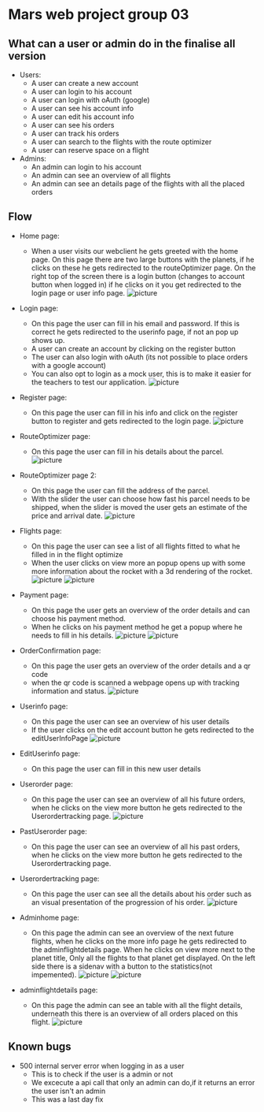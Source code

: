 # Mars web project group 03

## What can a user or admin do in the finalise all version
* Users:
  * A user can create a new account
  * A user can login to his account
  * A user can login with oAuth (google)
  * A user can see his account info
  * A user can edit his account info
  * A user can see his orders
  * A user can track his orders
  * A user can search to the flights with the route optimizer
  * A user can reserve space on a flight
* Admins:
  * An admin can login to his account
  * An admin can see an overview of all flights
  * An admin can see an details page of the flights with all the placed orders

## Flow
* Home page:
  * When a user visits our webclient he gets greeted with the home page. On this page there are two large buttons with the planets, if he clicks on these he gets redirected to the routeOptimizer page. On the right top of the screen there is a login button (changes to account button when logged in) if he clicks on it you get redirected to the login page or user info page.
![picture](images/home.png)
* Login page:
  * On this page the user can fill in his email and password. If this is correct he gets redirected to the userinfo page, if not an pop up shows up.
  * A user can create an account by clicking on the register button
  * The user can also login with oAuth (its not possible to place orders with a google account)
  * You can also opt to login as a mock user, this is to make it easier for the teachers to test our application.
![picture](images/login.png)

* Register page:
  * On this page the user can fill in his info and click on the register button to register and gets redirected to the login page.
![picture](images/register.png)

* RouteOptimizer page:
  * On this page the user can fill in his details about the parcel.
![picture](images/routeOptimizer.png)

* RouteOptimizer page 2:
  * On this page the user can fill the address of the parcel.
  * With the slider the user can choose how fast his parcel needs to be shipped, when the slider is moved the user gets an estimate of the price and arrival date. 
![picture](images/routeOptimizer2.png)

* Flights page:
  * On this page the user can see a list of all flights fitted to what he filled in in the flight optimize
  * When the user clicks on view more an popup opens up with some more information about the rocket with a 3d rendering of the rocket.
![picture](images/flights.png)
![picture](images/flightConfirm.png)

* Payment page:
  * On this page the user gets an overview of the order details and can choose his payment method.
  * When he clicks on his payment method he get a popup where he needs to fill in his details.
![picture](images/payment.png)
![picture](images/payment2.png)

* OrderConfirmation page:
  * On this page the user gets an overview of the order details and a qr code
  * when the qr code is scanned a webpage opens up with tracking information and status.
![picture](images/orderConfirm.png)

* Userinfo page:
  * On this page the user can see an overview of his user details
  * If the user clicks on the edit account button he gets redirected to the editUserInfoPage
![picture](images/userinfo.png)

* EditUserinfo page:
  * On this page the user can fill in this new user details

* Userorder page:
  * On this page the user can see an overview of all his future orders, when he clicks on the view more button he gets redirected to the Userordertracking page.
![picture](images/userorders.png)

* PastUserorder page:
  * On this page the user can see an overview of all his past orders, when he clicks on the view more button he gets redirected to the Userordertracking page.

* Userordertracking page:
  * On this page the user can see all the details about his order such as an visual presentation of the progression of his order.
![picture](images/userordertracking.png)

* Adminhome page:
  * On this page the admin can see an overview of the next future flights, when he clicks on the more info page he gets redirected to the adminflightdetails page. When he clicks on view more next to the planet title, Only all the flights to that planet get displayed. On the left side there is a sidenav with a button to the statistics(not impemented).
![picture](images/adminflights.png)
![picture](images/adminflights2.png)

* adminflightdetails page:
  * On this page the admin can see an table with all the flight details, underneath this there is an overview of all orders placed on this flight.
  ![picture](images/adminflightdetails.png)
  
## Known bugs
 * 500 internal server error when logging in as a user
   * This is to check if the user is a admin or not
    * We excecute a api call that only an admin can do,if it returns an error the user isn't an admin
    * This was a last day fix
